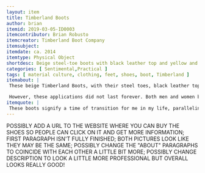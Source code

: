 ```yaml
---
layout: item
title: Timberland Boots
author: brian
itemid: 2019-03-05-ID0003
itemcontributor: Brian Robusto
itemcreator: Timberland Boot Company
itemsubject: 
itemdate: ca. 2014
itemtype: Physical Object
shortdesc: Beige steel-toe boots with black leather top and yellow and red laces. Signifying a time of transition and self-expression
categories: [ Sentimental,Practical ]
tags: [ material culture, clothing, feet, shoes, boot, Timberland ]
itemabout: |
 These beige Timberland Boots, with their steel toes, black leather top and yellow and red laces, are one of the most popular footwear nowadays among men and women of all ages. In 1952-1955, an American businessman and shoemaker by the name of Nathan Swartz bought The Abington Shoe Company, changing the name 20 years later in 1973 to The Timberland Company due to the vast popularity of none other than their extremely popular, outdoor, and waterproof yellow boots. Before the onset of the Timberland Boot craze, boots of this nature were generally used for outdoor, construction, or 

 However, these applications did not last forever. Both men and women began to wear the boots for fashion purposes, claiming the misuse of the boots intended purpose for their own, as a choice of character. This specific wave, transforming the Timberland Boots into a fashion icon, is one of the first widespread intentional misuse of a fashion piece for cultural or stylistic reasoning. This fashion choice parallels that of another United States cultural phenomena in the same era - counterculture - in which those involved dressed, acted, and lived life with an anti-establishment mindset intended to show a different interpretation of the conventional “American Dream”.
itemquote: |
 These boots signify a time of transition for me in my life, paralleling and expressed by a shift in style and self-expression. I thought about using a photo of new Timberlands but the stains and wear marks on these boots are each a different experience I've had while I wore them. 
---
```



POSSIBLY ADD A URL TO THE WEBSITE WHERE YOU CAN BUY THE SHOES SO PEOPLE CAN CLICK ON IT AND GET MORE INFORMATION; FIRST PARAGRAPH ISN'T FULLY FINISHED; BOTH PICTURES LOOK LIKE THEY MAY BE THE SAME; POSSIBLY CHANGE THE "ABOUT" PARAGRAPHS TO COINCIDE WITH EACH OTHER A LITTLE BIT MORE; POSSIBLY CHANGE DESCRIPTION TO LOOK A LITTLE MORE PROFESSIONAL BUT OVERALL LOOKS REALLY GOOD!
